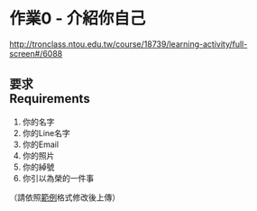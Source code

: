 # 作業0 - 介紹你自己
<http://tronclass.ntou.edu.tw/course/18739/learning-activity/full-screen#/6088>

## 要求<br>Requirements
1. 你的名字
2. 你的Line名字
3. 你的Email
4. 你的照片
5. 你的綽號
6. 你引以為榮的一件事

（請依照[範例](作業0%20範例.docx)格式修改後上傳）
